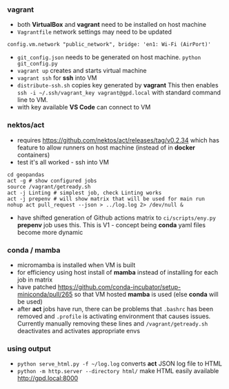 ### vagrant ###
- both **VirtualBox** and **vagrant** need to be installed on host machine
- `Vagrantfile` network settings may need to be updated
```
config.vm.network "public_network", bridge: 'en1: Wi-Fi (AirPort)'
```
- `git_config.json` needs to be generated on host machine. `python git_config.py`
- `vagrant up` creates and starts virtual machine
- `vagrant ssh` for **ssh** into VM
- `distribute-ssh.sh` copies key generated by **vagrant** This then enables
  `ssh -i ~/.ssh/vagrant_key vagrant@gpd.local` with standard command line to VM.
- with key available **VS Code** can connect to VM

### nektos/act ###
- requires https://github.com/nektos/act/releases/tag/v0.2.34 which has feature to
  allow runners on host machine (instead of in **docker** containers)
- test it's all worked - ssh into VM
```
cd geopandas
act -g # show configured jobs
source /vagrant/getready.sh
act -j Linting # simplest job, check Linting works
act -j prepenv # will show matrix that will be used for main run
nohup act pull_request --json > ../log.log 2> /dev/null &
```
- have shifted generation of Github actions matrix to `ci/scripts/eny.py` **prepenv**
  job uses this.  This is V1 - concept being **conda** yaml files become more dynamic

### conda / mamba ###
- micromamba is installed when VM is built
- for efficiency using host install of **mamba** instead of installing for each job
  in matrix
- have patched https://github.com/conda-incubator/setup-miniconda/pull/265 so that VM 
  hosted **mamba** is used (else **conda** will be used)
- after **act** jobs have run, there can be problems that `.bashrc` has been removed
  and `.profile` is activating environment that causes issues.  Currently manually 
  removing these lines and `/vagrant/getready.sh` deactivates and activates appropriate
  envs

### using output ###
- `python serve_html.py -f ~/log.log` converts **act** JSON log file to HTML
- `python -m http.server --directory html/` make HTML easily 
   available http://gpd.local:8000
